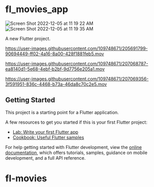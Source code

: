 # fl_movies_app
![Screen Shot 2022-12-05 at 11 19 22 AM](https://user-images.githubusercontent.com/109748671/205691792-6abfb6df-109f-47dc-95b7-c2aeb545f300.png)
![Screen Shot 2022-12-05 at 11 19 35 AM](https://user-images.githubusercontent.com/109748671/205691796-5303304b-915e-4c02-a79e-6118ab936fda.png)

A new Flutter project.



https://user-images.githubusercontent.com/109748671/205691799-90694449-ff02-4a16-8a00-428f1881feb5.mov


https://user-images.githubusercontent.com/109748671/207068787-ea8140d1-5e68-4ebf-b2bf-9d7756e205a1.mov


https://user-images.githubusercontent.com/109748671/207069356-3f591951-836c-4468-b73a-46da8c70c2e5.mov





## Getting Started

This project is a starting point for a Flutter application.

A few resources to get you started if this is your first Flutter project:

- [Lab: Write your first Flutter app](https://docs.flutter.dev/get-started/codelab)
- [Cookbook: Useful Flutter samples](https://docs.flutter.dev/cookbook)

For help getting started with Flutter development, view the
[online documentation](https://docs.flutter.dev/), which offers tutorials,
samples, guidance on mobile development, and a full API reference.
# fl-movies
